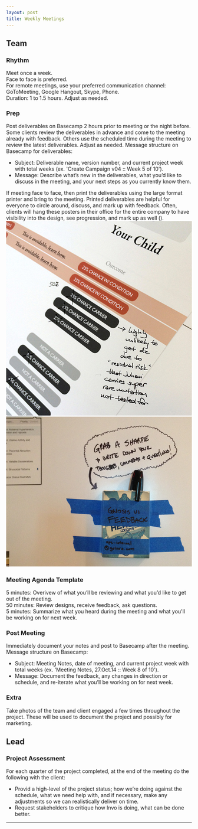 ```yaml
---
layout: post
title: Weekly Meetings
---
```


## Team

### Rhythm
Meet once a week. 	
Face to face is preferred. 	
For remote meetings, use your preferred communication channel: GoToMeeting, Google Hangout, Skype, Phone. 	
Duration: 1 to 1.5 hours. Adjust as needed.


### Prep
Post deliverables on Basecamp 2 hours prior to meeting or the night before. Some clients review the deliverables in advance and come to the meeting already with feedback. Others use the scheduled time during the meeting to review the latest deliverables. Adjust as needed.
Message structure on Basecamp for deliverables:  
<ul>
	<li>Subject: Deliverable name, version number, and current project week with total weeks (ex.
	'Create Campaign v04 :: Week 5 of 10').</li>
	<li>Message: Describe what’s new in the deliverables, what you’d like to discuss in the meeting, and your next steps as you currently know them.</li>
</ul>

If meeting face to face, then print the deliverables using the large format printer and bring to the meeting. Printed deliverables are helpful for everyone to circle around, discuss, and mark up with feedback. Often, clients will hang these posters in their office for the entire company to have visibility into the design, see progression, and mark up as well ().
![Writing feedback on printed deliverable](/images/printed-deliverable-feedback.jpg)
![Passerby feedback in client office](/images/printed-deliverable-solicit-feedback.png)


### Meeting Agenda Template  
5 minutes: Overivew of what you’ll be reviewing and what you’d like to get out of the meeting. 	
50 minutes: Review designs, receive feedback, ask questions. 	
5 minutes: Summarize what you heard during the meeting and what you'll be working on for next week.

### Post Meeting 
Immediately document your notes and post to Basecamp after the meeting. 	
Message structure on Basecamp:
<ul>
	<li>Subject: Meeting Notes, date of meeting, and current project week with total weeks (ex. 'Meeting Notes, 27.Oct.14 :: Week 8 of 10').</li>
	<li>Message: Document the feedback, any changes in direction or schedule, and re-iterate what you’ll be working on for next week.</li>
</ul>


### Extra
Take photos of the team and client engaged a few times throughout the project. These will be used to document the project and possibly for marketing.


## Lead
 
### Project Assessment
For each quarter of the project completed, at the end of the meeting do the following with the client:
<ul>
	<li>Provid a high-level of the project status; how we’re doing against the schedule, what we need help with, and if necessary, make any adjustments so we can realistically deliver on time.</li>
	<li>Request stakeholders to critique how Invo is doing, what can be done better.</li>
</ul>  

---
